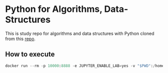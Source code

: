 # Python for Algorithms, Data-Structures

This is study repo for algorithms and data structures with Python cloned from this [repo](https://github.com/jmportilla/Python-for-Algorithms--Data-Structures--and-Interviews).

## How to execute

```python
docker run --rm -p 10000:8888 -e JUPYTER_ENABLE_LAB=yes -v "$PWD":/home/jovyan/work jupyter/scipy-notebook
```
